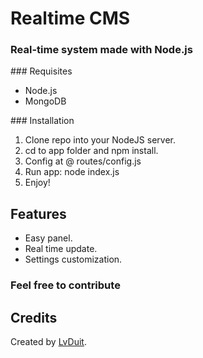 # Realtime CMS
### Real-time system made with Node.js

### Requisites

+ Node.js
+ MongoDB

### Installation

1. Clone repo into your NodeJS server.
2. cd to app folder and npm install.
3. Config at @ routes/config.js
4. Run app: node index.js
5. Enjoy!

## Features

+ Easy panel.
+ Real time update.
+ Settings customization.


### Feel free to contribute

## Credits
Created by [LvDuit](http://twitter.com/lvduit).
